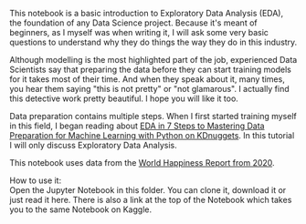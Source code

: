 This notebook is a basic introduction to Exploratory Data Analysis (EDA), the foundation of any Data Science project. Because it's meant of beginners, as I myself was when writing it, I will ask some very basic questions to understand why they do things the way they do in this industry.

Although modelling is the most highlighted part of the job, experienced Data Scientists say that preparing the data before they can start training models for it takes most of their time. And when they speak about it, many times, you hear them saying "this is not pretty" or "not glamarous". I actually find this detective work pretty beautiful. I hope you will like it too.

Data preparation contains multiple steps. When I first started training myself in this field, I began reading about <a href='https://www.kdnuggets.com/2019/06/7-steps-mastering-data-preparation-python.html'>EDA in 7 Steps to Mastering Data Preparation for Machine Learning with Python on KDnuggets</a>.
In this tutorial I will only discuss Exploratory Data Analysis.

This notebook uses data from the <a href='https://www.kaggle.com/mishki/exploratory-data-analysis-pandas-numpy-seaborn/data?scriptVersionId=85128049'>World Happiness Report from 2020</a>.

How to use it:  
Open the Jupyter Notebook in this folder. You can clone it, download it or just read it here. 
There is also a link at the top of the Notebook which takes you to the same Notebook on Kaggle. 

